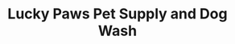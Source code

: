 ---
title: "Lucky Paws Pet Supply and Dog Wash"
url: /duncan/lucky-paws-pet-supply-and-dog-wash/
shop: pet
---